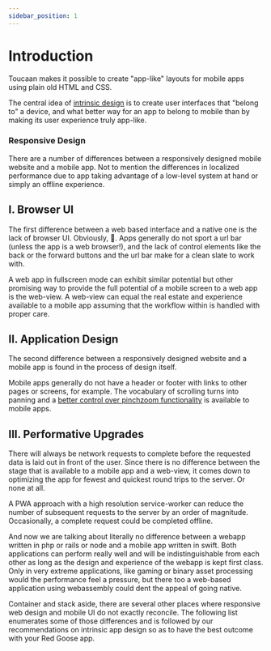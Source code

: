 ```yaml
---
sidebar_position: 1
---
```


# Introduction
Toucaan makes it possible to create "app-like" layouts for mobile apps using plain old HTML and CSS. 

The central idea of [intrinsic design](../../blog/2022-08-10-intrinsic-web-design/) is to create user interfaces that "belong to" a device, and what better way for an app to belong to mobile than by making its user experience truly app-like. 

### Responsive Design
There are a number of differences between a responsively designed mobile website and a mobile app. Not to mention the differences in localized performance due to app taking advantage of a low-level system at hand or simply an offline experience.

## I. Browser UI

The first difference between a web based interface and a native one is the lack of browser UI. Obviously, 🙂. Apps generally do not sport a url bar (unless the app is a web browser!), and the lack of control elements like the back or the forward buttons and the url bar make for a clean slate to work with. 

A web app in fullscreen mode can exhibit similar potential but other promising way to provide the full potential of a mobile screen to a web app is the web-view. A web-view can equal the real estate and experience available to a mobile app assuming that the workflow within is handled with proper care. 

## II. Application Design
The second difference between a responsively designed website and a mobile app is found in the process of design itself. 

Mobile apps generally do not have a header or footer with links to other pages or screens, for example. The vocabulary of scrolling turns into panning and a [better control over pinchzoom functionality](https://stackoverflow.com/questions/49589861/is-there-a-non-hacky-way-to-prevent-pinch-zoom-on-ios-11-3-safari/49926070) is available to mobile apps. 

## III. Performative Upgrades

There will always be network requests to complete before the requested data is laid out in front of the user. Since there is no difference between the stage that is available to a mobile app and a web-view, it comes down to optimizing the app for fewest and quickest round trips to the server. Or none at all.

A PWA approach with a high resolution service-worker can reduce the number of subsequent requests to the server by an order of magnitude. Occasionally, a complete request could be completed offline. 

And now we are talking about literally no difference between a webapp written in php or rails or node and a mobile app written in swift. Both applications can perform really well and will be indistinguishable from each other as long as the design and experience of the webapp is kept first class. Only in very extreme applications, like gaming or binary asset processing would the performance feel a pressure, but there too a web-based application using webassembly could dent the appeal of going native.

Container and stack aside, there are several other places where responsive web design and mobile UI do not exactly reconcile. The following list enumerates some of those differences and is followed by our recommendations on intrinsic app design so as to have the best outcome with your Red Goose app.

